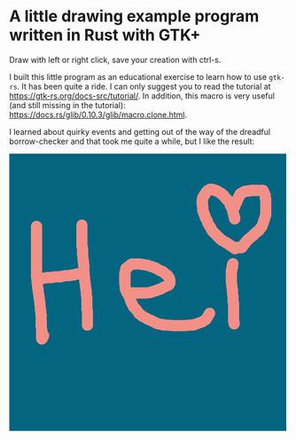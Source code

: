 # A little drawing example program written in Rust with GTK+
Draw with left or right click, save your creation with ctrl-s.

I built this little program as an educational exercise to learn how to use `gtk-rs`.
It has been quite a ride. I can only suggest you to read the tutorial at https://gtk-rs.org/docs-src/tutorial/. In addition, this macro is very useful (and still missing in the tutorial): https://docs.rs/glib/0.10.3/glib/macro.clone.html.

I learned about quirky events and getting out of the way of the dreadful borrow-checker and that took me quite a while, but I like the result:

![alt text](./drawing.png)
